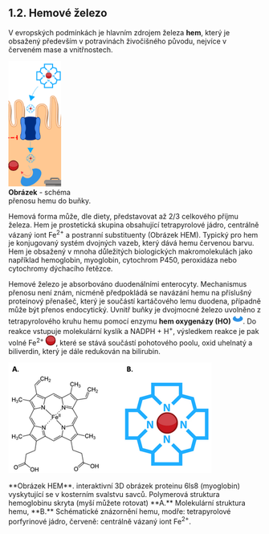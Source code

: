 <style>
img[alt^="image"] {max-width:20px;}
img[alt^="sim"] {  max-height:250px;}
</style>
## 1.2. Hemové železo

V evropských podmínkách je hlavním zdrojem železa __hem__, který je obsažený především v potravinách živočišného původu, nejvíce v červeném mase a vnitřnostech. 
<div class="w3-left">

![simhem](simhem.png)
<br /> **Obrázek** - schéma 
<br /> přenosu hemu do buňky.
</div>
Hemová forma může, dle diety, představovat až 2/3 celkového příjmu železa. Hem je prostetická skupina obsahující tetrapyrolové jádro, centrálně vázaný iont Fe<sup>2+</sup> a postranní substituenty (Obrázek HEM). Typický pro hem je konjugovaný systém dvojných vazeb, který dává hemu červenou barvu. Hem je obsažený v mnoha důležitých biologických makromolekulách jako například hemoglobin, myoglobin, cytochrom P450, peroxidáza nebo cytochromy dýchacího řetězce.

Hemové železo je absorbováno duodenálními enterocyty. Mechanismus přenosu není znám, nicméně předpokládá se navázání hemu na příslušný proteinový přenašeč, který je součástí kartáčového lemu duodena, případně může být přenos endocytický. Uvnitř buňky je dvojmocné železo uvolněno z tetrapyrolového kruhu hemu pomocí enzymu __hem oxygenázy (HO)__ ![image8](image8.jpg). Do reakce vstupuje molekulární kyslík a NADPH + H<sup>+</sup>, výsledkem reakce je pak volné Fe<sup>2+</sup> ![image1](image1.jpg), které se stává součástí pohotového poolu, oxid uhelnatý a biliverdin, který je dále redukován na bilirubin. 

<div class="w3-row">
<div class="w3-third">
<bdl-pdb-pdbe-molstar molecule-id="2h35" hide-polymer="true"></bdl-pdb-pdbe-molstar>

</div>
<div class="w3-third">

![ironhem](ironhem.png)

</div>
<div class="w3-rest">
**Obrázek HEM**. interaktivní 3D obrázek 
proteinu 6ls8 (myoglobin) vyskytující se v kosterním svalstvu savců. Polymerová struktura 
hemoglobinu skryta (myší můžete rotovat) **A.** Molekulární struktura hemu, **B.** Schématické znázornění hemu, modře: tetrapyrolové porfyrinové jádro, červeně: centrálně vázaný iont Fe<sup>2+</sup>.
</div>

</div>

<bdl-quiz 
question="Kolik hemových skupin je v hemoglobinu" 
answers="1|4"
correctoptions="false|true" 
explanations="1 hem je v jiném proteinu tzv. myoglobinu vyskytující se v buňkách kosterního svalstva|4 hemy jsou v proteinu hemoglobinu vyskytující se v buňkách červených krvinek"></bdl-quiz>


